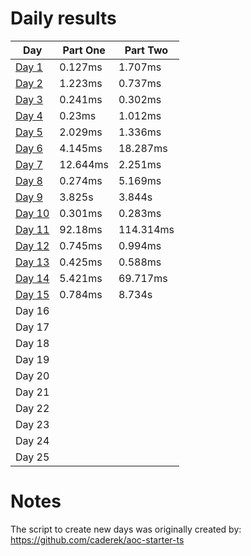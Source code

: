 # Daily results

| Day                           | Part One   | Part Two   |
| ----------------------------- | ---------- | ---------- |
| [Day 1](./src/day1/index.ts)  |  0.127ms   |   1.707ms  |
| [Day 2](./src/day2/index.ts)  |  1.223ms   |   0.737ms  |
| [Day 3](./src/day3/index.ts)  |  0.241ms   |   0.302ms  |
| [Day 4](./src/day4/index.ts)  |  0.23ms    |   1.012ms  |
| [Day 5](./src/day5/index.ts)  |  2.029ms   |   1.336ms  |
| [Day 6](./src/day6/index.ts)  |  4.145ms   |   18.287ms |
| [Day 7](./src/day7/index.ts)  |  12.644ms  |   2.251ms  |
| [Day 8](./src/day8/index.ts)  |  0.274ms   |   5.169ms  |
| [Day 9](./src/day9/index.ts)  |  3.825s    |   3.844s   |
| [Day 10](./src/day10/index.ts)|  0.301ms   |   0.283ms  |
| [Day 11](./src/day11/index.ts)|  92.18ms   |   114.314ms|
| [Day 12](./src/day12/index.ts)|  0.745ms   |   0.994ms  |
| [Day 13](./src/day13/index.ts)|  0.425ms   |   0.588ms  |
| [Day 14](./src/day14/index.ts)|  5.421ms   |   69.717ms |
| [Day 15](./src/day15/index.ts)|  0.784ms   |   8.734s   |
| Day 16                        |            |            |
| Day 17                        |            |            |
| Day 18                        |            |            |
| Day 19                        |            |            |
| Day 20                        |            |            |
| Day 21                        |            |            |
| Day 22                        |            |            |
| Day 23                        |            |            |
| Day 24                        |            |            |
| Day 25                        |            |            |


# Notes
The script to create new days was originally created by:
https://github.com/caderek/aoc-starter-ts 
